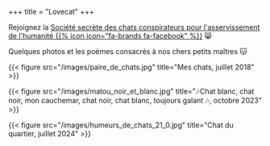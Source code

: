 +++
title = "Lovecat"
+++

Rejoignez la [Société secrète des chats conspirateurs pour l'asservissement de l'humanité {{% icon icon="fa-brands fa-facebook" %}}](https://www.facebook.com/groups/lovecat.fr) 😸

Quelques photos et les poèmes consacrés à nos chers petits maîtres 😽

{{< figure src="/images/paire_de_chats.jpg" title="Mes chats, juillet 2018" >}}

{{< figure src="/images/matou_noir_et_blanc.jpg" title="🎶Chat blanc, chat noir, mon cauchemar, chat noir, chat blanc, toujours galant 🎶, octobre 2023" >}}

{{< figure src="/images/humeurs_de_chats_21_0.jpg" title="Chat du quartier, juillet 2024" >}}